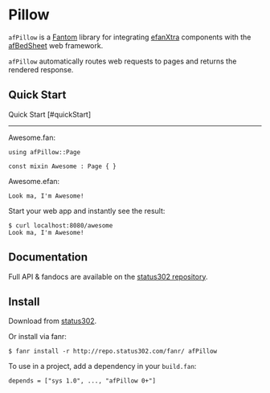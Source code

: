 # Pillow

`afPillow` is a [Fantom](http://fantom.org/) library for integrating [efanXtra](http://repo.status302.com/doc/afBedSheet) components with the [afBedSheet](http://repo.status302.com/doc/afBedSheet) web framework.

`afPillow` automatically routes web requests to pages and returns the rendered response.



## Quick Start

Quick Start [#quickStart]
*************************
Awesome.fan:

    using afPillow::Page

    const mixin Awesome : Page { }


Awesome.efan:

    Look ma, I'm Awesome!


Start your web app and instantly see the result:

    $ curl localhost:8080/awesome
    Look ma, I'm Awesome!



## Documentation

Full API & fandocs are available on the [status302 repository](http://repo.status302.com/doc/afPillow/#overview).



## Install

Download from [status302](http://repo.status302.com/browse/afPillow).

Or install via fanr:

    $ fanr install -r http://repo.status302.com/fanr/ afPillow

To use in a project, add a dependency in your `build.fan`:

    depends = ["sys 1.0", ..., "afPillow 0+"]
